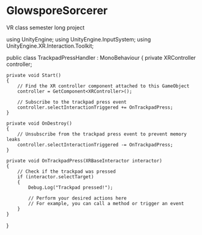 # GlowsporeSorcerer
VR class semester long project


using UnityEngine;
using UnityEngine.InputSystem;
using UnityEngine.XR.Interaction.Toolkit;

public class TrackpadPressHandler : MonoBehaviour
{
    private XRController controller;

    private void Start()
    {
        // Find the XR controller component attached to this GameObject
        controller = GetComponent<XRController>();

        // Subscribe to the trackpad press event
        controller.selectInteractionTriggered += OnTrackpadPress;
    }

    private void OnDestroy()
    {
        // Unsubscribe from the trackpad press event to prevent memory leaks
        controller.selectInteractionTriggered -= OnTrackpadPress;
    }

    private void OnTrackpadPress(XRBaseInteractor interactor)
    {
        // Check if the trackpad was pressed
        if (interactor.selectTarget)
        {
            Debug.Log("Trackpad pressed!");

            // Perform your desired actions here
            // For example, you can call a method or trigger an event
        }
    }
}
